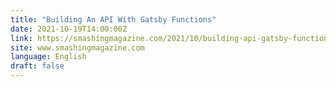 ```yaml
---
title: "Building An API With Gatsby Functions"
date: 2021-10-19T14:00:00Z
link: https://smashingmagazine.com/2021/10/building-api-gatsby-functions/?utm_medium=RSS&utm_source=news.12bit.vn
site: www.smashingmagazine.com
language: English
draft: false
---
```

